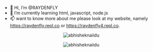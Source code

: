 - 👋 Hi, I’m @RAYDENFLY
- 🌱 I’m currently learning html, javascript, node.js
- 📫 want to know more about me please look at my website, namely https://raydenfly.repl.co or https://raydenfly4.repl.co.
<!---
want to know more about me please look at my website, namely https://raydenfly76.repl.co
<!-- Markdown -->
<p align="center"> <img src="https://github-readme-stats.vercel.app/api?username=RAYDENFLY&show_icons=true&theme=gotham" alt="abhisheknaiidu" />
<p align="middle"> <img src="https://github-readme-stats.vercel.app/api/top-langs/?username=RAYDENFLY&layout=compact&theme=dark"alt="abhisheknaiidu" />
